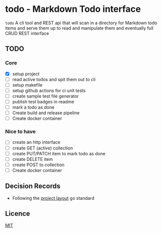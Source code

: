 # todo - Markdown Todo interface

`todo` A cli tool and REST api that will scan in a directory for Markdown todo items and serve them up to read and manipulate them and eventually full CRUD REST interface

## TODO

### Core

- [x] setup project
- [ ] read active todos and spit them out to cli
- [ ] setup makefile
- [ ] setup github actions for ci unit tests
- [ ] create sample test file generator
- [ ] publish test badges in readme
- [ ] mark a todo as done
- [ ] Create build and release pipeline
- [ ] Create docker container

### Nice to have

- [ ] create an http interface
- [ ] create GET (active) collection
- [ ] create PUT/PATCH item to mark todo as done
- [ ] create DELETE item
- [ ] create POST to collection
- [ ] Create docker container

## Decision Records

- Following the [project layout](https://github.com/golang-standards/project-layout) go standard

## Licence

[MIT](LICENCE)
